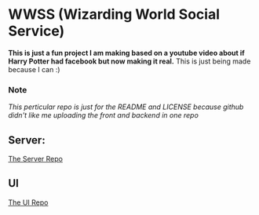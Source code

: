 # WWSS (Wizarding World Social Service)

**This is just a fun project I am making based on a youtube video about if Harry Potter had facebook but now making it real.**
This is just being made because I can :)

### Note
*This perticular repo is just for the README and LICENSE because github didn't like me uploading the front and backend in one repo*

## Server: 
[The Server Repo](https://github.com/snehinsen/WWSS-Server/)
## UI
[The UI Repo](https://github.com/snehinsen/WWSS-UI/)


